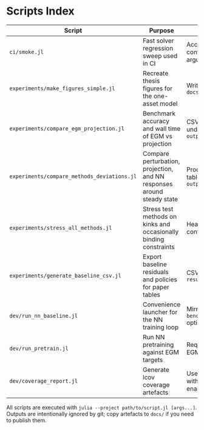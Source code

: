 # Scripts Index

| Script | Purpose | Notes |
|--------|---------|-------|
| `ci/smoke.jl` | Fast solver regression sweep used in CI | Accepts a list of configs via CLI arguments |
| `experiments/make_figures_simple.jl` | Recreate thesis figures for the one-asset model | Writes PNGs to `docs/figures` |
| `experiments/compare_egm_projection.jl` | Benchmark accuracy and wall time of EGM vs projection | CSV summaries under `outputs/diagnostics` |
| `experiments/compare_methods_deviations.jl` | Compare perturbation, projection, and NN responses around steady state | Produces deviation tables in `outputs/diagnostics` |
| `experiments/stress_all_methods.jl` | Stress test methods on kinks and occasionally binding constraints | Heavy runtime; batch configurable |
| `experiments/generate_baseline_csv.jl` | Export baseline residuals and policies for paper tables | CSVs in `results/benchmarks` |
| `dev/run_nn_baseline.jl` | Convenience launcher for the NN training loop | Mirrors `bench_mixedprecision` options |
| `dev/run_pretrain.jl` | Run NN pretraining against EGM targets | Requires existing EGM solution |
| `dev/coverage_report.jl` | Generate lcov coverage artefacts | Use after `Pkg.test()` with coverage enabled |

All scripts are executed with `julia --project path/to/script.jl [args...]`. Outputs are intentionally ignored by git; copy artefacts to `docs/` if you need to publish them.
